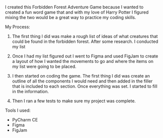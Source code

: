 I created this Forbidden Forest Adventure Game because I wanted to created a fun word game that and with my love of Harry Potter I figured mixing the two would be a great way to practice my coding skills. 

My Process:

1. The first thing I did was make a rough list of ideas of what creatures that could be found in the forbidden forest. After some research. I conducted my list

2. Once I had my list figured out I went to Figma and used FigJam to create a layout of how I wanted the movements to go and where the items on my list were going to be placed. 

3. I then started on coding the game. The first thing I did was create an outline of all the components I would need and then added in the filler that is included to each section. Once everything was set. I started to fill in the information.

4. Then I ran a few tests to make sure my project was complete.

Tools I used:
- PyCharm CE
- Figma
- FigJam
